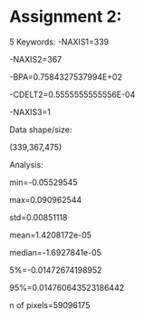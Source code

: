 # Assignment 2:
5 Keywords:
-NAXIS1=339

-NAXIS2=367

-BPA=0.7584327537994E+02

-CDELT2=0.5555555555556E-04

-NAXIS3=1

Data shape/size:

(339,367,475)

Analysis:

min=-0.05529545

max=0.090962544

std=0.00851118

mean=1.4208172e-05

median=-1.6927841e-05

5%=-0.01472674198952

95%=0.014760643523186442

n of pixels=59096175
